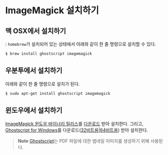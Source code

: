 # ImageMagick 설치하기


## 맥 OSX에서 설치하기

: `homebrew`가 설치되어 있는 상태에서 아래와 같이 한 줄 명령으로 설치할 수 있다.

```
$ brew install ghostscript imagemagick
```

## 우분투에서 설치하기

아래와 같이 한 줄 명령으로 설치가 된다.

```
$ sudo apt-get install ghostscript imagemagick
```

## 윈도우에서 설치하기

[ImageMagick 윈도우 바이너리 릴리스](http://www.imagemagick.org/script/binary-releases.php)를 [다운로드](http://www.imagemagick.org/download/binaries/ImageMagick-6.8.9-1-Q16-x64-dll.exe) 받아 설치한다. 그리고, [Ghostscript for Windows](http://www.ghostscript.com/download/gsdnld.html)를 다운로드([32비트용](http://downloads.ghostscript.com/public/gs914w32.exe)|[64비트용](http://downloads.ghostscript.com/public/gs914w64.exe)) 받아 설치한다.

> **Note** [Ghostscript](http://www.ghostscript.com)는 PDF 파일에 대한 썸네일 이미지를 생성하기 위해 사용된다.
